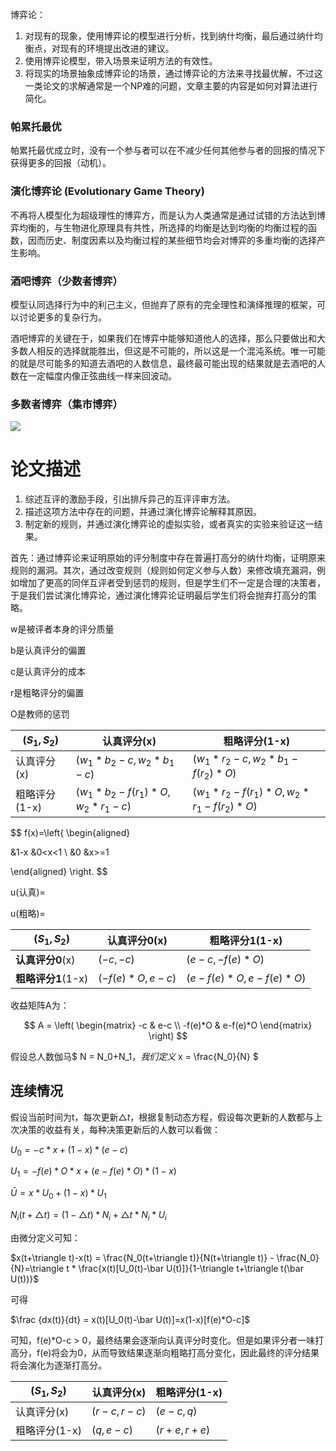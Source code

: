 

博弈论：

1. 对现有的现象，使用博弈论的模型进行分析，找到纳什均衡，最后通过纳什均衡点，对现有的环境提出改进的建议。
2. 使用博弈论模型，带入场景来证明方法的有效性。
3. 将现实的场景抽象成博弈论的场景，通过博弈论的方法来寻找最优解，不过这一类论文的求解通常是一个NP难的问题，文章主要的内容是如何对算法进行简化。

### 帕累托最优

帕累托最优成立时，没有一个参与者可以在不减少任何其他参与者的回报的情况下获得更多的回报（动机）。

### 演化博弈论 (Evolutionary Game Theory)

不再将人模型化为超级理性的博弈方，而是认为人类通常是通过试错的方法达到博弈均衡的，与生物进化原理具有共性，所选择的均衡是达到均衡的均衡过程的函数，因而历史、制度因素以及均衡过程的某些细节均会对博弈的多重均衡的选择产生影响。

### 酒吧博弈（少数者博弈）

模型认同选择行为中的利己主义，但抛弃了原有的完全理性和演绎推理的框架，可以讨论更多的复杂行为。

酒吧博弈的关键在于，如果我们在博弈中能够知道他人的选择，那么只要做出和大多数人相反的选择就能胜出，但这是不可能的，所以这是一个混沌系统。唯一可能的就是尽可能多的知道去酒吧的人数信息，最终最可能出现的结果就是去酒吧的人数在一定幅度内像正弦曲线一样来回波动。

### 多数者博弈（集市博弈）



![](F:\a笔记\paper\多数者博弈实验结果.png)

# 论文描述

1. 综述互评的激励手段，引出排斥异己的互评评审方法。
2. 描述这项方法中存在的问题，并通过演化博弈论解释其原因。
3. 制定新的规则，并通过演化博弈论的虚拟实验，或者真实的实验来验证这一结果。

首先：通过博弈论来证明原始的评分制度中存在普遍打高分的纳什均衡，证明原来规则的漏洞。其次，通过改变规则（规则如何定义参与人数）来修改填充漏洞，例如增加了更高的同伴互评者受到惩罚的规则，但是学生们不一定是合理的决策者，于是我们尝试演化博弈论，通过演化博弈论证明最后学生们将会抛弃打高分的策略。

w是被评者本身的评分质量

b是认真评分的偏置

c是认真评分的成本

r是粗略评分的偏置

O是教师的惩罚

| ($S_1, S_2$)  | 认真评分(x)                     | 粗略评分(1-x)                          |
| ------------- | ------------------------------- | -------------------------------------- |
| 认真评分(x)   | ($w_1*b_2-c, w_2*b_1-c$)        | ($w_1*r_2-c, w_2*b_1-f(r_2)*O$)        |
| 粗略评分(1-x) | ($w_1*b_2-f(r_1)*O, w_2*r_1-c$) | ($w_1*r_2-f(r_1)*O, w_2*r_1-f(r_2)*O$) |

$$
f(x)=\left\{
\begin{aligned}

&1-x &0<x<1 \\
&0 &x>=1 

\end{aligned}
\right.
$$

u(认真)=

u(粗略)=

| ($S_1, S_2$)       | 认真评分0(x)     | 粗略评分1(1-x)         |
| ------------------ | ---------------- | ---------------------- |
| **认真评分0**(x)   | ($-c, -c$)       | ($e-c, -f(e)*O$)       |
| **粗略评分1**(1-x) | ($-f(e)*O, e-c$) | ($e-f(e)*O, e-f(e)*O$) |

收益矩阵A为：

$$
A = 
\left(
\begin{matrix} 
-c & e-c \\
-f(e)*O & e-f(e)*O
\end{matrix}
\right)
$$

假设总人数伽马$ N = N_0+N_1$，我们定义$ x = \frac{N_0}{N} $

## 连续情况

假设当前时间为t，每次更新$\triangle t$，根据复制动态方程，假设每次更新的人数都与上次决策的收益有关，每种决策更新后的人数可以看做：

$U_0=-c*x+(1-x)*(e-c)$

$U_1=-f(e)*O*x+(e-f(e)*O)*(1-x)$

$\bar U=x*U_0+(1-x)*U_1$

$N_i(t+\triangle t)=(1-\triangle t)*N_i+\triangle t*N_i*U_i$

由微分定义可知：

$x(t+\triangle t)-x(t) = \frac{N_0(t+\triangle t)}{N(t+\triangle t)} - \frac{N_0}{N}=\triangle t * \frac{x(t)[U_0(t)-\bar U(t)]}{1-\triangle t+\triangle t(\bar U(t))}$

可得

$\frac {dx(t)}{dt} = x(t)[U_0(t)-\bar U(t)]=x(1-x)[f(e)*O-c]$

可知，f(e)*O-c > 0，最终结果会逐渐向认真评分时变化。但是如果评分者一味打高分，f(e)将会为0，从而导致结果逐渐向粗略打高分变化，因此最终的评分结果将会演化为逐渐打高分。

| ($S_1, S_2$)  | 认真评分(x)  | 粗略评分(1-x) |
| ------------- | ------------ | ------------- |
| 认真评分(x)   | ($r-c, r-c$) | ($e-c, q$)    |
| 粗略评分(1-x) | ($q, e-c$)   | ($r+e, r+e$)  |

